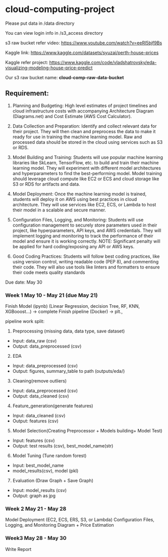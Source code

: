 # cloud-computing-project

Please put data in /data directory

You can view login info in /s3_access directory

s3 raw bucket refer video: https://www.youtube.com/watch?v=eeRl5bjf9Bs

Kaggle link: https://www.kaggle.com/datasets/syuzai/perth-house-prices

Kaggle refer project: https://www.kaggle.com/code/vladshatrovsky/eda-visualizing-modeling-house-price-predict

Our s3 raw bucket name: **cloud-comp-raw-data-bucket**

## Requirement:
1. Planning and Budgeting: High level estimates of project timelines and cloud infrastructure costs with
accompanying Architecture Diagram (Diagrams.net) and Cost Estimate (AWS Cost Calculator).

2. Data Collection and Preparation: Identify and collect relevant data for their project. They will then
clean and preprocess the data to make it ready for use in training the machine learning model. Raw
and processed data should be stored in the cloud using services such as S3 or RDS.

3. Model Building and Training: Students will use popular machine learning libraries like SkLearn,
TensorFlow, etc. to build and train their machine learning model. They will experiment with different
model architectures and hyperparameters to find the best-performing model. Model training should
leverage cloud compute like EC2 or ECS and cloud storage like S3 or RDS for artifacts and data.

4. Model Deployment: Once the machine learning model is trained, students will deploy it on AWS using
best practices in cloud architecture. They will use services like EC2, ECS, or Lambda to host their model
in a scalable and secure manner.

5. Configuration Files, Logging, and Monitoring: Students will use configuration management to securely
store parameters used in their project, like hyperparameters, API keys, and AWS credentials. They will
implement logging and monitoring to track the performance of their model and ensure it is working
correctly. NOTE: Significant penalty will be applied for hard coding/exposing any API or AWS keys.

6. Good Coding Practices: Students will follow best coding practices, like using version control, writing
readable code (PEP 8), and commenting their code. They will also use tools like linters and formatters
to ensure their code meets quality standards

Due date: May 30

### Week 1 May 10 - May 21 (due May 21)
Finish Model (ipynb) (Linear Regression, decision Tree, RF, KNN, XGBooost...) -> complete
Finish pipeline (Docker) -> plt., 

pipeline work split:

1. Preprocessing (missing data, data type, save dataset)  
- Input: data_raw (csv) 
- Output: data_preprocessed (csv) 

2. EDA
- Input: data_preprocessed (csv) 
- Output: figures, summary_table to path (outputs/eda/)

3. Cleaning(remove outliers) 
- Input: data_preprocessed (csv) 
- Output: data_cleaned (csv) 

4. Feature_generation(generate features)
- Input: data_cleaned (csv) 
- Output: features (csv)

5. Model Selection(Creating Preprocessor + Models building+ Model Test)
- Input: features (csv)
- Output: test results (csv), best_model_name(str)

6. Model Tuning (Tune random forest)
- Input: best_model_name
- model_results(csv), model (pkl)

7. Evaluation (Draw Graph + Save Graph)
- Input: model_results (csv)
- Output: graph as jpg

### Week 2 May 21 - May 28
Model Deployment (EC2, ECS, ERS, S3, or Lambda)
Configuration Files, Logging, and Monitoring
Diagram + Price Estimation

### Week3 May 28 - May 30
Write Report
